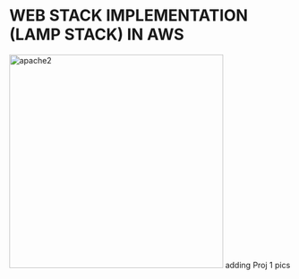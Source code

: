 # WEB STACK IMPLEMENTATION (LAMP STACK) IN AWS
<img width="382" alt="apache2" src="https://user-images.githubusercontent.com/51328110/224480094-d6590301-348f-4bf5-98f9-6041a2fc4111.png">
adding Proj 1 pics
